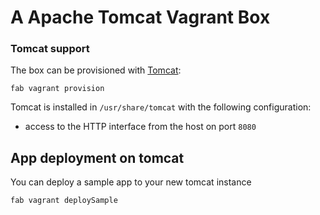 # A Apache Tomcat Vagrant Box

### Tomcat support

The box can be provisioned with [Tomcat](http://tomcat.apache.org/):

    fab vagrant provision

Tomcat is installed in `/usr/share/tomcat` with the following configuration:

- access to the HTTP interface from the host on port `8080`

## App deployment on tomcat
  
You can deploy a sample app to your new tomcat instance

    fab vagrant deploySample